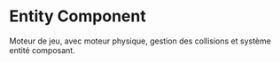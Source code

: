 # Entity Component
Moteur de jeu, avec moteur physique, gestion des collisions et système entité composant.